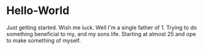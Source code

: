 # Hello-World
Just getting started. Wish me luck.
Well I'm a single father of 1.
Trying to do something beneficial to my, and my sons life.
Starting at almost 25 and ope to make something of myself.
